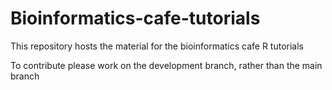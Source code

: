 # Bioinformatics-cafe-tutorials
This repository hosts the material for the bioinformatics cafe R tutorials

To contribute please work on the development branch, rather than the main branch 
